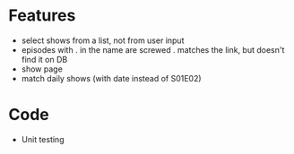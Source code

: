 # Features 
* select shows from a list, not from user input
* episodes with . in the name are screwed . matches the link, but doesn't find it on DB
* show page
* match daily shows (with date instead of S01E02)

# Code
* Unit testing